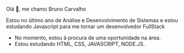 Olá 👋, me chamo Bruno Carvalho

Estou no último ano de Análise e Desenvolvimento de Sistemas e estou estudando Javascript para me tornar um desenvolvedor FullStack

- No momento, estou à procura de uma oportunidade na área.
- Estou estudando HTML, CSS, JAVASCRIPT, NODE.JS.
